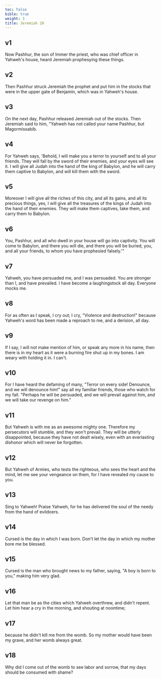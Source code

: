 ```yaml
---
toc: false
bible: true
weight: 3
title: Jeremiah 20
---
```




## v1 
Now Pashhur, the son of Immer the priest, who was chief officer in Yahweh's house, heard Jeremiah prophesying these things. 

## v2 
Then Pashhur struck Jeremiah the prophet and put him in the stocks that were in the upper gate of Benjamin, which was in Yahweh's house. 

## v3 
On the next day, Pashhur released Jeremiah out of the stocks. Then Jeremiah said to him, "Yahweh has not called your name Pashhur, but Magormissabib. 

## v4 
For Yahweh says, 'Behold, I will make you a terror to yourself and to all your friends. They will fall by the sword of their enemies, and your eyes will see it. I will give all Judah into the hand of the king of Babylon, and he will carry them captive to Babylon, and will kill them with the sword. 

## v5 
Moreover I will give all the riches of this city, and all its gains, and all its precious things, yes, I will give all the treasures of the kings of Judah into the hand of their enemies. They will make them captives, take them, and carry them to Babylon. 

## v6 
You, Pashhur, and all who dwell in your house will go into captivity. You will come to Babylon, and there you will die, and there you will be buried, you, and all your friends, to whom you have prophesied falsely.'" 

## v7 
Yahweh, you have persuaded me, and I was persuaded. You are stronger than I, and have prevailed. I have become a laughingstock all day. Everyone mocks me. 

## v8 
For as often as I speak, I cry out; I cry, "Violence and destruction!" because Yahweh's word has been made a reproach to me, and a derision, all day. 

## v9 
If I say, I will not make mention of him, or speak any more in his name, then there is in my heart as it were a burning fire shut up in my bones. I am weary with holding it in. I can't. 

## v10 
For I have heard the defaming of many, "Terror on every side! Denounce, and we will denounce him!" say all my familiar friends, those who watch for my fall. "Perhaps he will be persuaded, and we will prevail against him, and we will take our revenge on him." 

## v11 
But Yahweh is with me as an awesome mighty one. Therefore my persecutors will stumble, and they won't prevail. They will be utterly disappointed, because they have not dealt wisely, even with an everlasting dishonor which will never be forgotten. 

## v12 
But Yahweh of Armies, who tests the righteous, who sees the heart and the mind, let me see your vengeance on them, for I have revealed my cause to you. 

## v13 
Sing to Yahweh! Praise Yahweh, for he has delivered the soul of the needy from the hand of evildoers. 

## v14 
Cursed is the day in which I was born. Don't let the day in which my mother bore me be blessed. 

## v15 
Cursed is the man who brought news to my father, saying, "A boy is born to you," making him very glad. 

## v16 
Let that man be as the cities which Yahweh overthrew, and didn't repent. Let him hear a cry in the morning, and shouting at noontime; 

## v17 
because he didn't kill me from the womb. So my mother would have been my grave, and her womb always great. 

## v18 
Why did I come out of the womb to see labor and sorrow, that my days should be consumed with shame?
